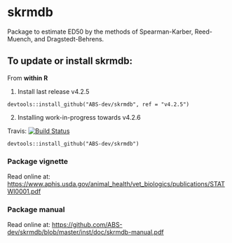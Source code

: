 # skrmdb
Package to estimate ED50 by the methods of Spearman-Karber, Reed-Muench, and Dragstedt-Behrens.

## To update or install skrmdb:

From **within R**

1. Install last release v4.2.5

```
devtools::install_github("ABS-dev/skrmdb", ref = "v4.2.5")
```

2. Installing work-in-progress towards v4.2.6

Travis: [![Build Status](https://travis-ci.org/ABS-dev/skrmdb.svg?branch=master)](https://travis-ci.org/ABS-dev/skrmdb)

```
devtools::install_github("ABS-dev/skrmdb")
```

### Package vignette

Read online at: https://www.aphis.usda.gov/animal_health/vet_biologics/publications/STATWI0001.pdf

### Package manual

Read online at: https://github.com/ABS-dev/skrmdb/blob/master/inst/doc/skrmdb-manual.pdf

